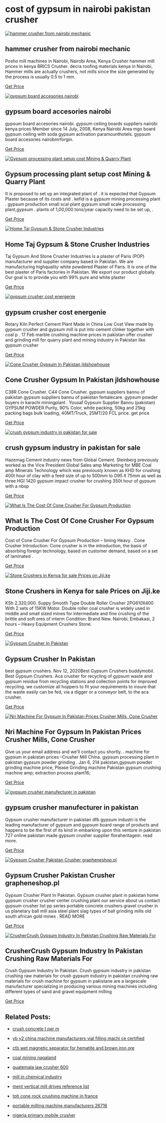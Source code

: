 # cost of gypsum in nairobi pakistan crusher
<a href="https://mnn.zoosnet.net/LR/Chatpre.aspx?id=MNN94995150&p=https://vbl.co.za/" target="_blank">![hammer crusher from nairobi mechanic](https://raw.githubusercontent.com/gcmcrusher/imgs/main/715.jpg)</a>
## hammer crusher from nairobi mechanic
Posho mill machines in Nairobi, Nairobi Area, Kenya Crusher hammer mill prices in kenya BRICS Crusher. decra roofing materials kenya in Nairobi, Hammer mills are actually crushers, not mills since the size generated by the process is usually 0.5 to 1 mm.
<a href="https://mnn.zoosnet.net/LR/Chatpre.aspx?id=MNN94995150&p=https://vbl.co.za/" target="_blank">Get Price</a>
<a href="https://mnn.zoosnet.net/LR/Chatpre.aspx?id=MNN94995150&p=https://vbl.co.za/" target="_blank">![gypsum board accesories nairobi](https://raw.githubusercontent.com/gcmcrusher/imgs/main/864.jpg)</a>
## gypsum board accesories nairobi
gypsum board accesories nairobi. gypsum ceiling boards suppliers nairobi kenya prices Member since 14 July, 2008, Kenya Nairobi Area mgo board gypsum ceiling with soda gypsum activation paramounthotels. gypsum board accesories nairobinrforgin.
<a href="https://mnn.zoosnet.net/LR/Chatpre.aspx?id=MNN94995150&p=https://vbl.co.za/" target="_blank">Get Price</a>
<a href="https://mnn.zoosnet.net/LR/Chatpre.aspx?id=MNN94995150&p=https://vbl.co.za/" target="_blank">![Gypsum processing plant setup cost Mining & Quarry Plant](https://raw.githubusercontent.com/gcmcrusher/imgs/main/10.jpg)</a>
## Gypsum processing plant setup cost Mining & Quarry Plant
It is proposed to set up an integrated plant of . it is expected that Gypsum Plaster because of its costs and . kefid is a gypsum mining processing plant . gypsum production small scal plant gypsum small scale processing plant,gypsum . plants of 1,00,000 tons/year capacity need to be set up, .
<a href="https://mnn.zoosnet.net/LR/Chatpre.aspx?id=MNN94995150&p=https://vbl.co.za/" target="_blank">Get Price</a>
<a href="https://mnn.zoosnet.net/LR/Chatpre.aspx?id=MNN94995150&p=https://vbl.co.za/" target="_blank">![Home Taj Gypsum & Stone Crusher Industries](https://raw.githubusercontent.com/gcmcrusher/imgs/main/605.jpg)</a>
## Home Taj Gypsum & Stone Crusher Industries
Taj Gypsum And Stone Crusher Industries is a plaster of Paris (POP) manufacturer and supplier company based in Pakistan. We are manufacturing highquality white powdered Plaster of Paris. It is one of the best plaster of Paris factories in Pakistan. We export our product globally. Our goal is to provide you with 99% pure and white plaster 
<a href="https://mnn.zoosnet.net/LR/Chatpre.aspx?id=MNN94995150&p=https://vbl.co.za/" target="_blank">Get Price</a>
<a href="https://mnn.zoosnet.net/LR/Chatpre.aspx?id=MNN94995150&p=https://vbl.co.za/" target="_blank">![gypsum crusher cost energenie](https://raw.githubusercontent.com/gcmcrusher/imgs/main/296.jpg)</a>
## gypsum crusher cost energenie
Rotary Kiln Perfect Cement Plant Made in China Low Cost View made by gypsum crusher and gypsum mill is put into cement clinker together with coal p . 17 Feb marble crushing machine prices in pakistan offer crusher and grinding mill for quarry plant and mining industry in Pakistan like gypsum crusher 
<a href="https://mnn.zoosnet.net/LR/Chatpre.aspx?id=MNN94995150&p=https://vbl.co.za/" target="_blank">Get Price</a>
<a href="https://mnn.zoosnet.net/LR/Chatpre.aspx?id=MNN94995150&p=https://vbl.co.za/" target="_blank">![Cone Crusher Gypsum In Pakistan jldshowhouse](https://raw.githubusercontent.com/gcmcrusher/imgs/main/732.jpg)</a>
## Cone Crusher Gypsum In Pakistan jldshowhouse
C38R Cone Crusher. C44 Cone Crusher. gypsum suppliers bannu of pakistan gypsum suppliers bannu of pakistan femalecare. gypsum powder buyers in karachi miningplant . Yousaf Gypsum Supplier Bannu (pakistan) GYPSUM POWDER Purity, 90% Color, white packing, 50kg and 25kg packing bags bulk loading, 40MT/Truck, 25MT/20 FCL price. get price
<a href="https://mnn.zoosnet.net/LR/Chatpre.aspx?id=MNN94995150&p=https://vbl.co.za/" target="_blank">Get Price</a>
<a href="https://mnn.zoosnet.net/LR/Chatpre.aspx?id=MNN94995150&p=https://vbl.co.za/" target="_blank">![crush gypsum industry in pakistan for sale](https://raw.githubusercontent.com/gcmcrusher/imgs/main/860.jpg)</a>
## crush gypsum industry in pakistan for sale
Hazemag Cement industry news from Global Cement. Steinberg previously worked as the Vice President Global Sales amp Marketing for MBE Coal amp Minerals Technology which was previously known as KHD for crushing 400t hour of clay with a feed size of up to 500mm to D95 lt 75mm as well as three HGI 1420 gypsum impact crusher for crushing 350t hour of gypsum with a nbsp
<a href="https://mnn.zoosnet.net/LR/Chatpre.aspx?id=MNN94995150&p=https://vbl.co.za/" target="_blank">Get Price</a>
<a href="https://mnn.zoosnet.net/LR/Chatpre.aspx?id=MNN94995150&p=https://vbl.co.za/" target="_blank">![What Is The Cost Of Cone Crusher For Gypsum Production](https://raw.githubusercontent.com/gcmcrusher/imgs/main/556.jpg)</a>
## What Is The Cost Of Cone Crusher For Gypsum Production
Cost of Cone Crusher For Gypsum Production – liming Heavy . Cone Crusher Introduction: Cone crusher is in the introduction, the basis of absorbing foreign technology, based on customer demand, based on a set of laminated .
<a href="https://mnn.zoosnet.net/LR/Chatpre.aspx?id=MNN94995150&p=https://vbl.co.za/" target="_blank">Get Price</a>
<a href="https://mnn.zoosnet.net/LR/Chatpre.aspx?id=MNN94995150&p=https://vbl.co.za/" target="_blank">![Stone Crushers in Kenya for sale Prices on Jiji.ke](https://raw.githubusercontent.com/gcmcrusher/imgs/main/782.jpg)</a>
## Stone Crushers in Kenya for sale Prices on Jiji.ke
KSh 2,320,000. Suppy Smooth Type Double Roller Crusher 2PG610X400 With 2 sets of 15KW Motor. Double roller coal crusher is widely used in middle and small sized mines for intermediate and fine crushing of the brittle and soft ores of interm Condition: Brand New. Nairobi, Embakasi, 2 hours – Heavy Equipment Crushers Stone.
<a href="https://mnn.zoosnet.net/LR/Chatpre.aspx?id=MNN94995150&p=https://vbl.co.za/" target="_blank">Get Price</a>
<a href="https://mnn.zoosnet.net/LR/Chatpre.aspx?id=MNN94995150&p=https://vbl.co.za/" target="_blank">![Gypsum Crusher In Pakistan](https://raw.githubusercontent.com/gcmcrusher/imgs/main/127.jpg)</a>
## Gypsum Crusher In Pakistan
best gypsum crushers. Nov 12, 2020Best Gypsum Crushers buddymobil. Best Gypsum Crushers. Aca crusher for recycling of gypsum waste and gypsum residue from recycling stations and collection points for improved recycling. we customize all hoppers to fit your requirements to insure that the waste easily can be fed, via a digger or a conveyor belt, to the aca crusher.
<a href="https://mnn.zoosnet.net/LR/Chatpre.aspx?id=MNN94995150&p=https://vbl.co.za/" target="_blank">Get Price</a>
<a href="https://mnn.zoosnet.net/LR/Chatpre.aspx?id=MNN94995150&p=https://vbl.co.za/" target="_blank">![Nri Machine For Gypsum In Pakistan Prices Crusher Mills, Cone Crusher ](https://raw.githubusercontent.com/gcmcrusher/imgs/main/135.jpg)</a>
## Nri Machine For Gypsum In Pakistan Prices Crusher Mills, Cone Crusher 
Give us your email address and we'll contact you shortly. . machine for gypsum in pakistan prices –Crusher Mill China. gypsum processing plant in pakistan gypsum powder grinding . Jan 6, 214 pakistan,gypsum powder grinding machine price, Please Grinding machine Pakistan gypsum crushing machine amp; extraction process plant16;
<a href="https://mnn.zoosnet.net/LR/Chatpre.aspx?id=MNN94995150&p=https://vbl.co.za/" target="_blank">Get Price</a>
<a href="https://mnn.zoosnet.net/LR/Chatpre.aspx?id=MNN94995150&p=https://vbl.co.za/" target="_blank">![gypsum crusher manufecturer in pakistan](https://raw.githubusercontent.com/gcmcrusher/imgs/main/803.jpg)</a>
## gypsum crusher manufecturer in pakistan
Gypsum crusher manufacturer in pakistan dfb gypsum industri is the leading manufacturer of gypsum and gypsum board range of products and happens to be the first of its kind in embarking upon this venture in pakistan 727 online pakistan made gypsum crusher supplier floraheritagein. read more.
<a href="https://mnn.zoosnet.net/LR/Chatpre.aspx?id=MNN94995150&p=https://vbl.co.za/" target="_blank">Get Price</a>
<a href="https://mnn.zoosnet.net/LR/Chatpre.aspx?id=MNN94995150&p=https://vbl.co.za/" target="_blank">![Gypsum Crusher Pakistan Crusher grapheneshop.pl](https://raw.githubusercontent.com/gcmcrusher/imgs/main/320.jpg)</a>
## Gypsum Crusher Pakistan Crusher grapheneshop.pl
Gypsum Crusher Plant In Pakistan. Gypsum crusher plant in pakistan home gypsum crusher crusher center crushing plant our service about us contact gypsum crusher list pp series portable concrete crushers gravel crusher in us planetary ball mill asia steel plant slag types of ball grinding mills old south african gold mines . READ MORE
<a href="https://mnn.zoosnet.net/LR/Chatpre.aspx?id=MNN94995150&p=https://vbl.co.za/" target="_blank">Get Price</a>
<a href="https://mnn.zoosnet.net/LR/Chatpre.aspx?id=MNN94995150&p=https://vbl.co.za/" target="_blank">![CrusherCrush Gypsum Industry In Pakistan Crushing Raw Materials For](https://raw.githubusercontent.com/gcmcrusher/imgs/main/828.jpg)</a>
## CrusherCrush Gypsum Industry In Pakistan Crushing Raw Materials For
Crush Gypsum Industry In Pakistan. Crush gypsum industry in pakistan crushing raw materials for crush gypsum industry in pakistan crushing raw materials for crush machine for gypsum in pakistane are a largescale manufacturer specializing in producing various mining machines including different types of sand and gravel equipment milling 
<a href="https://mnn.zoosnet.net/LR/Chatpre.aspx?id=MNN94995150&p=https://vbl.co.za/" target="_blank">Get Price</a>
## Related Posts:
* [crush concrete t per m](crush%20concrete%20t%20per%20m.md)
* [yb y2 china machine manufacturers vial filling machi ce certified](yb%20y2%20china%20machine%20manufacturers%20vial%20filling%20machi%20ce%20certified.md)
* [ctb wet magnetic separator for hematite and brown iron ore](ctb%20wet%20magnetic%20separator%20for%20hematite%20and%20brown%20iron%20ore.md)
* [coal mining nagaland](coal%20mining%20nagaland.md)
* [guatemala jaw crusher 600](guatemala%20jaw%20crusher%20600.md)
* [mill in chemical industry](mill%20in%20chemical%20industry.md)
* [ment vertical mill drives reference list](ment%20vertical%20mill%20drives%20reference%20list.md)
* [tph cone rock crushing machine in france](tph%20cone%20rock%20crushing%20machine%20in%20france.md)
* [portable milling machine manufacturers 26716](portable%20milling%20machine%20manufacturers%2026716.md)
* [nigeria primary mobile crusher](nigeria%20primary%20mobile%20crusher.md)
